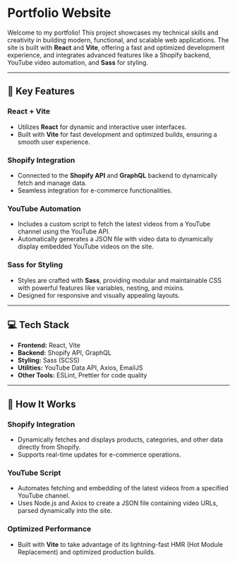 # Portfolio Website

Welcome to my portfolio! This project showcases my technical skills and creativity in building modern, functional, and scalable web applications. The site is built with **React** and **Vite**, offering a fast and optimized development experience, and integrates advanced features like a Shopify backend, YouTube video automation, and **Sass** for styling.

---

## 🚀 Key Features

### **React + Vite**
- Utilizes **React** for dynamic and interactive user interfaces.
- Built with **Vite** for fast development and optimized builds, ensuring a smooth user experience.

### **Shopify Integration**
- Connected to the **Shopify API** and **GraphQL** backend to dynamically fetch and manage data.
- Seamless integration for e-commerce functionalities.

### **YouTube Automation**
- Includes a custom script to fetch the latest videos from a YouTube channel using the YouTube API.
- Automatically generates a JSON file with video data to dynamically display embedded YouTube videos on the site.

### **Sass for Styling**
- Styles are crafted with **Sass**, providing modular and maintainable CSS with powerful features like variables, nesting, and mixins.
- Designed for responsive and visually appealing layouts.

---

## 💻 Tech Stack
- **Frontend:** React, Vite
- **Backend:** Shopify API, GraphQL
- **Styling:** Sass (SCSS)
- **Utilities:** YouTube Data API, Axios, EmailJS
- **Other Tools:** ESLint, Prettier for code quality

---

## 📜 How It Works

### Shopify Integration
- Dynamically fetches and displays products, categories, and other data directly from Shopify.
- Supports real-time updates for e-commerce operations.

### YouTube Script
- Automates fetching and embedding of the latest videos from a specified YouTube channel.
- Uses Node.js and Axios to create a JSON file containing video URLs, parsed dynamically into the site.

### Optimized Performance
- Built with **Vite** to take advantage of its lightning-fast HMR (Hot Module Replacement) and optimized production builds.

